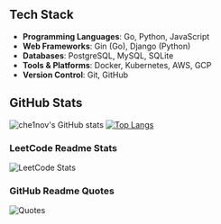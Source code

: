 ## Tech Stack
- **Programming Languages**: Go, Python, JavaScript
- **Web Frameworks**: Gin (Go), Django (Python)
- **Databases**: PostgreSQL, MySQL, SQLite
- **Tools & Platforms**: Docker, Kubernetes, AWS, GCP
- **Version Control**: Git, GitHub

## GitHub Stats
![che1nov's GitHub stats](https://github-readme-stats.vercel.app/api?username=che1nov&show_icons=true&theme=radical)
[![Top Langs](https://github-readme-stats.vercel.app/api/top-langs/?username=che1nov&layout=compact)](https://github.com/che1nov/github-readme-stats)

### LeetCode Readme Stats
![LeetCode Stats](https://leetcard.jacoblin.cool/che1nov?ext=heatmap)
### GitHub Readme Quotes
![Quotes](https://quotes-github-readme.vercel.app/api?type=horizontal&theme=dark)
